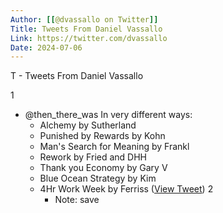 ```yaml
---
Author: [[@dvassallo on Twitter]]
Title: Tweets From Daniel Vassallo
Link: https://twitter.com/dvassallo
Date: 2024-07-06
---
```

T - Tweets From Daniel Vassallo

1
- @then_there_was In very different ways:
  - Alchemy by Sutherland
  - Punished by Rewards by Kohn
  - Man's Search for Meaning by Frankl
  - Rework by Fried and DHH
  - Thank you Economy by Gary V
  - Blue Ocean Strategy by Kim
  - 4Hr Work Week by Ferriss ([View Tweet](https://twitter.com/dvassallo/status/1469452306223546372))
2
    - Note: save
